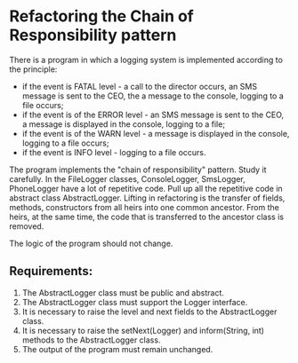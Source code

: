 # Refactoring the Chain of Responsibility pattern

There is a program in which a logging system is implemented according to the principle:
- if the event is FATAL level - a call to the director occurs, an SMS message is sent to the CEO, the
a message to the console, logging to a file occurs;
- if the event is of the ERROR level - an SMS message is sent to the CEO, a message is displayed in the console,
logging to a file;
- if the event is of the WARN level - a message is displayed in the console, logging to a file occurs;
- if the event is INFO level - logging to a file occurs.

The program implements the "chain of responsibility" pattern. Study it carefully. In the FileLogger classes,
ConsoleLogger, SmsLogger, PhoneLogger have a lot of repetitive code. Pull up all the repetitive code in
abstract class AbstractLogger.
Lifting in refactoring is the transfer of fields, methods, constructors from all heirs into one common
ancestor. From the heirs, at the same time, the code that is transferred to the ancestor class is removed.

The logic of the program should not change.


## Requirements:
1. The AbstractLogger class must be public and abstract.
2. The AbstractLogger class must support the Logger interface.
3. It is necessary to raise the level and next fields to the AbstractLogger class.
4. It is necessary to raise the setNext(Logger) and inform(String, int) methods to the AbstractLogger class.
5. The output of the program must remain unchanged.